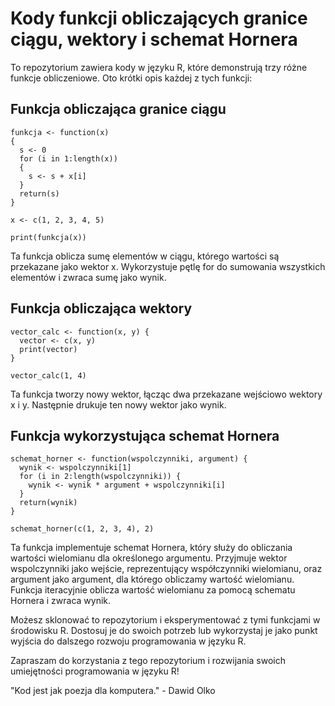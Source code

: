 # Kody funkcji obliczających granice ciągu, wektory i schemat Hornera
To repozytorium zawiera kody w języku R, które demonstrują trzy różne funkcje obliczeniowe. Oto krótki opis każdej z tych funkcji:

## Funkcja obliczająca granice ciągu
```
funkcja <- function(x)
{
  s <- 0 
  for (i in 1:length(x))
  {
    s <- s + x[i]
  }
  return(s)
}

x <- c(1, 2, 3, 4, 5)

print(funkcja(x))
```
Ta funkcja oblicza sumę elementów w ciągu, którego wartości są przekazane jako wektor x. Wykorzystuje pętlę for do sumowania wszystkich elementów i zwraca sumę jako wynik.

## Funkcja obliczająca wektory
```
vector_calc <- function(x, y) {
  vector <- c(x, y)
  print(vector)
}

vector_calc(1, 4)
```
Ta funkcja tworzy nowy wektor, łącząc dwa przekazane wejściowo wektory x i y. Następnie drukuje ten nowy wektor jako wynik.

## Funkcja wykorzystująca schemat Hornera
```
schemat_horner <- function(wspolczynniki, argument) {
  wynik <- wspolczynniki[1]
  for (i in 2:length(wspolczynniki)) {
    wynik <- wynik * argument + wspolczynniki[i]
  }
  return(wynik)
}

schemat_horner(c(1, 2, 3, 4), 2)
```
Ta funkcja implementuje schemat Hornera, który służy do obliczania wartości wielomianu dla określonego argumentu. Przyjmuje wektor wspolczynniki jako wejście, reprezentujący współczynniki wielomianu, oraz argument jako argument, dla którego obliczamy wartość wielomianu. Funkcja iteracyjnie oblicza wartość wielomianu za pomocą schematu Hornera i zwraca wynik.

Możesz sklonować to repozytorium i eksperymentować z tymi funkcjami w środowisku R. Dostosuj je do swoich potrzeb lub wykorzystaj je jako punkt wyjścia do dalszego rozwoju programowania w języku R.

Zapraszam do korzystania z tego repozytorium i rozwijania swoich umiejętności programowania w języku R!

"Kod jest jak poezja dla komputera." - Dawid Olko
